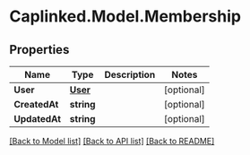 # Caplinked.Model.Membership
## Properties

Name | Type | Description | Notes
------------ | ------------- | ------------- | -------------
**User** | [**User**](User.md) |  | [optional] 
**CreatedAt** | **string** |  | [optional] 
**UpdatedAt** | **string** |  | [optional] 

[[Back to Model list]](../README.md#documentation-for-models) [[Back to API list]](../README.md#documentation-for-api-endpoints) [[Back to README]](../README.md)

